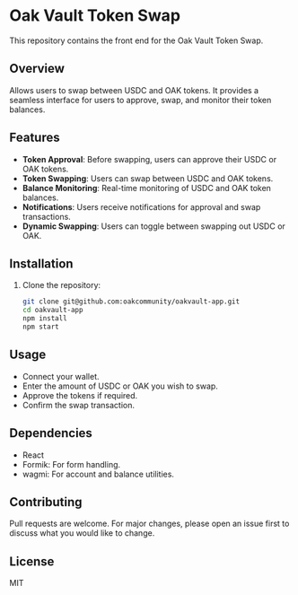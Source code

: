 # Oak Vault Token Swap

This repository contains the front end for the Oak Vault Token Swap.

## Overview

Allows users to swap between USDC and OAK tokens. It provides a seamless interface for users to approve, swap, and monitor their token balances.

## Features

- **Token Approval**: Before swapping, users can approve their USDC or OAK tokens.
- **Token Swapping**: Users can swap between USDC and OAK tokens.
- **Balance Monitoring**: Real-time monitoring of USDC and OAK token balances.
- **Notifications**: Users receive notifications for approval and swap transactions.
- **Dynamic Swapping**: Users can toggle between swapping out USDC or OAK.

## Installation

1. Clone the repository:
   ```bash
   git clone git@github.com:oakcommunity/oakvault-app.git
   cd oakvault-app
   npm install
   npm start

## Usage
- Connect your wallet.
- Enter the amount of USDC or OAK you wish to swap.
- Approve the tokens if required.
- Confirm the swap transaction.

## Dependencies
- React
- Formik: For form handling.
- wagmi: For account and balance utilities.

## Contributing
Pull requests are welcome. For major changes, please open an issue first to discuss what you would like to change.

## License
MIT


